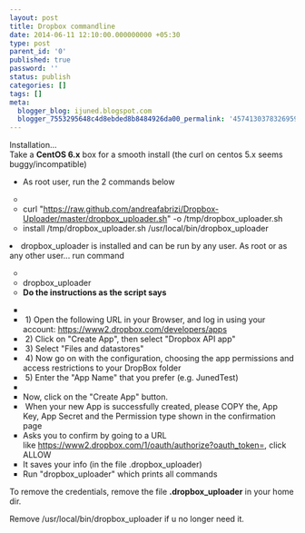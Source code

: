```yaml
---
layout: post
title: Dropbox commandline
date: 2014-06-11 12:10:00.000000000 +05:30
type: post
parent_id: '0'
published: true
password: ''
status: publish
categories: []
tags: []
meta:
  blogger_blog: ijuned.blogspot.com
  blogger_7553295648c4d8ebded8b8484926da00_permalink: '4574130378326959669'
---
```

<div dir="ltr" style="text-align:left;">
<div class="MsoNormal">Installation...</div>
<div class="MsoNormal"></div>
<div class="MsoNormal">Take a <b>CentOS 6.x</b> box for a smooth install (the curl on centos 5.x seems buggy/incompatible)</div>
<div class="MsoNormal"></div>
<ul type="disc">
<li class="MsoNormal">As root user, run the 2 commands below</li>
</ul>
<ul type="circle">
<li class="MsoNormal"> </li>
<li class="MsoNormal">curl "<a href="https://raw.github.com/andreafabrizi/Dropbox-Uploader/master/dropbox_uploader.sh">https://raw.github.com/andreafabrizi/Dropbox-Uploader/master/dropbox_uploader.sh</a>"       -o /tmp/dropbox_uploader.sh</li>
<li class="MsoNormal">install       /tmp/dropbox_uploader.sh /usr/local/bin/dropbox_uploader</li>
</ul>
<li class="MsoNormal">dropbox_uploader is installed and can be run by any      user. As root or as any other user... run command</li>
<ul type="circle">
<li class="MsoNormal"> </li>
<li class="MsoNormal">dropbox_uploader</li>
<li class="MsoNormal"><b>Do the instructions as       the script says</b></li>
</ul>
<ul type="square">
<li class="MsoNormal"> </li>
<li class="MsoNormal"> 1) Open the        following URL in your Browser, and log in using your account: <a href="https://www2.dropbox.com/developers/apps">https://www2.dropbox.com/developers/apps</a></li>
<li class="MsoNormal"> 2) Click on        "Create App", then select "Dropbox API app"</li>
<li class="MsoNormal"> 3) Select        "Files and datastores"</li>
<li class="MsoNormal"> 4) Now go on        with the configuration, choosing the app permissions and access        restrictions to your DropBox folder</li>
<li class="MsoNormal"> 5) Enter the        "App Name" that you prefer (e.g. JunedTest)</li>
<li class="MsoNormal"> </li>
<li class="MsoNormal">Now, click on the        "Create App" button.</li>
<li class="MsoNormal"> When your new        App is successfully created, please COPY the, App Key, App Secret and        the Permission type shown in the confirmation page</li>
<li class="MsoNormal">Asks you to confirm by        going to a URL like <a href="https://www2.dropbox.com/1/oauth/authorize?oauth_token=%3CSOMETOKEN%3E">https://www2.dropbox.com/1/oauth/authorize?oauth_token=</a>,        click ALLOW</li>
<li class="MsoNormal">It saves your info (in        the file .dropbox_uploader)</li>
<li class="MsoNormal">Run        "dropbox_uploader" which prints all commands</li>
</ul>
<div class="MsoNormal"></div>
<div class="MsoNormal">To remove the credentials, remove the file <b>.dropbox_uploader</b> in your home dir.</div>
<p>
<div class="MsoNormal">Remove /usr/local/bin/dropbox_uploader if u no longer need it.</div>
</div>
